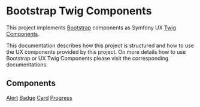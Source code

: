 Bootstrap Twig Components
=========================

This project implements [Bootstrap](https://getbootstrap.com) components as Symfony
UX [Twig Components](https://symfony.com/bundles/ux-twig-component/current/index.html).

This documentation describes how this project is structured and how to use the UX components provided by this project.
On more details how to use Bootstrap or UX Twig Components please visit the corresponding documentations.

Components
----------

[Alert](component/alert.md)
[Badge](component/badge.md)
[Card](component/card.md)
[Progress](component/progress.md)